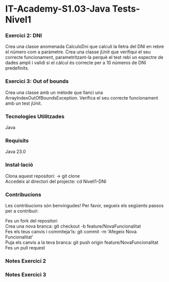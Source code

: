 # IT-Academy-S1.03-Java Tests-Nivel1

### Exercici 2: DNI

Crea una classe anomenada CalculoDni que calculi la lletra del DNI en rebre el número com a paràmetre.
Crea una classe jUnit que verifiqui el seu correcte funcionament, parametritzant-la perquè el test rebi un espectre de dades ampli i validi si el càlcul és correcte per a 10 números de DNI predefinits.

### Exercici 3: Out of bounds

Crea una classe amb un mètode que llanci una ArrayIndexOutOfBoundsException.
Verifica el seu correcte funcionament amb un test jUnit.

### Tecnologies Utilitzades

Java

### Requisits

Java 23.0

### Instal·lació

Clona aquest repositori: -> git clone  
Accedeix al directori del projecte:   cd Nivell1-DNI

### Contribucions

Les contribucions són benvingudes! Per favor, segueix els següents passos per a contribuir:

Fes un fork del repositori  
Crea una nova branca:  git checkout -b feature/NovaFuncionalitat  
Fes els teus canvis i commiteja'ls: git commit -m 'Afegeix Nova Funcionalitat'  
Puja els canvis a la teva branca: git push origin feature/NovaFuncionalitat  
Fes un pull request

### Notes Exercici 2

### Notes Exercici 3

